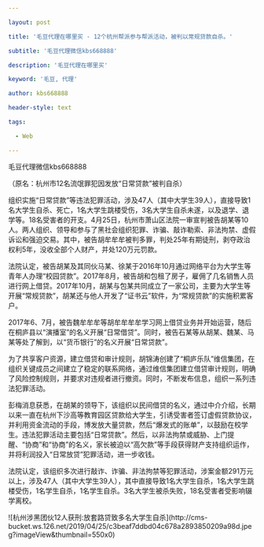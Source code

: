 ---
layout: post
title: '毛豆代理在哪里买 - 12个杭州帮派参与帮派活动，被判以常规贷款自杀。'
subtitle: '毛豆代理微信kbs668888'
description: '毛豆代理在哪里买'
keyword: '毛豆, 代理'
author: kbs668888
header-style: text
tags:
  - Web
---
毛豆代理微信kbs668888

（原名：杭州市12名流氓罪犯因发放“日常贷款”被判自杀）

组织实施“日常贷款”等违法犯罪活动，涉及47人（其中大学生39人），直接导致1名大学生自杀、死亡，1名大学生跳楼受伤，3名大学生自杀未遂，以及退学、退学等。18名受害者的开支。4月25日，杭州市萧山区法院一审宣判被告胡某等10人。两人组织、领导和参与了黑社会组织犯罪、诈骗、敲诈勒索、非法拘禁、虚假诉讼和强迫交易。其中，被告胡牟牟牟被判多罪，判处25年有期徒刑，剥夺政治权利5年，没收全部个人财产，并处120万元罚款。

法院认定，被告胡某及其同伙马某、徐某于2016年10月通过网络平台为大学生等青年人办理“校园贷款”。2017年8月，被告胡和包租了房子，雇佣了几名销售人员进行网上借贷。2017年10月，胡某与包某共同成立了一家公司，主要为大学生等开展“常规贷款”，胡某还与他人开发了“证书云”软件，为“常规贷款”的实施积累客户。

2017年6、7月，被告魏牟牟牟等胡牟牟牟牟学习网上借贷业务并开始运营，随后在桐庐县以“演播室”的名义开展“日常借贷”。同时，被告石某等从胡某、魏某、马某等处了解到，以“货币银行”的名义开展“日常贷款”。

为了共享客户资源，建立借贷和审计规则，胡锦涛创建了“桐庐乐队”维信集团，在组织关键成员之间建立了稳定的联系网络，通过维信集团建立借贷审计规则，明确了风险控制规则，并要求对违规者进行撤资。同时，不断发布信息，组织一系列违法犯罪活动。

彭梅消息获悉，在胡某的领导下，该组织以民间借贷的名义，通过中介介绍，长期以来一直在杭州下沙高等教育园区贷款给大学生，引诱受害者签订虚假贷款协议，并利用资金流动的手段，博发放大量贷款，然后“爆发式的账单”，以鼓励在校学生。违法犯罪活动主要包括“日常贷款”。然后，以非法拘禁或威胁、上门提醒、“协商”和“协商”的名义，家长被迫以“高欠款”等手段获得财产支持组织运作，并将利润投入“日常放贷”犯罪活动，进一步收钱。

法院认定，该组织多次进行敲诈、诈骗、非法拘禁等犯罪活动，涉案金额291万元以上，涉及47人（其中大学生39人），其中直接导致1名大学生自杀，1名大学生跳楼受伤，1名学生自杀，1名学生自杀。3名大学生被杀失败，18名受害者受影响辍学离校。

![杭州涉黑团伙12人获刑:放套路贷致多名大学生自杀](http://cms-
bucket.ws.126.net/2019/04/25/c3beaf7ddbd04c678a2893850209a98d.jpeg?imageView&thumbnail=550x0)  

